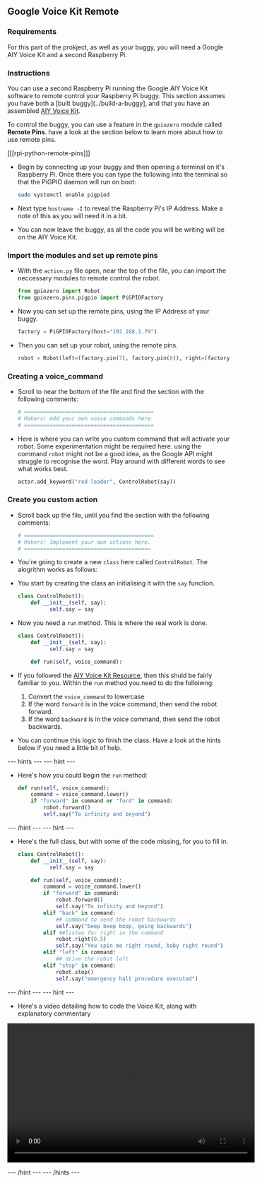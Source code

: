 ## Google Voice Kit Remote

### Requirements
For this part of the prokject, as well as your buggy, you will need a Google AIY Voice Kit and a second Raspberry Pi.

### Instructions
You can use a second Raspberry Pi running the Google AIY Voice Kit software to remote control your Raspberry Pi buggy. This section assumes you have both a [built buggy](../build-a-buggy], and that you have an assembled [AIY Voice Kit](../rpi-python-google-aiy).

To control the buggy, you can use a feature in the `gpiozero` module called **Remote Pins**. have a look at the section below to learn more about how to use remote pins.

[[[rpi-python-remote-pins]]]

- Begin by connecting up your buggy and then opening a terminal on it's Raspberry Pi. Once there you can type the following into the terminal so that the PiGPIO daemon will run on boot:

	```bash
	sudo systemctl enable pigpiod
	```
	
- Next type `hostname -I` to reveal the Raspberry Pi's IP Address. Make a note of this as you will need it in a bit.

- You can now leave the buggy, as all the code you will be writing will be on the AIY Voice Kit.
	
### Import the modules and set up remote pins

- With the `action.py` file open, near the top of the file, you can import the neccessary modules to remote control the robot.

	```python
	from gpiozero import Robot
	from gpiozero.pins.pigpio import PiGPIOFactory
	```
- Now you can set up the remote pins, using the IP Address of your buggy.

	```python
	factory = PiGPIOFactory(host="192.168.1.79")

	```
- Then you can set up your robot, using the remote pins.

	```python
	robot = Robot(left=(factory.pin(7), factory.pin(8)), right=(factory.pin(9), factory.pin(10)))
	```
### Creating a voice_command

- Scroll to near the bottom of the file and find the section with the following comments:

	```python
	# =========================================
	# Makers! Add your own voice commands here.
	# =========================================
	```
- Here is where you can write you custom command that will activate your robot. Some experimentation might be required here. using the command `robot` might not be a good idea, as the Google API might struggle to recognise the word. Play around with different words to see what works best.

	```python
	actor.add_keyword("red leader", ControlRobot(say))
	```

### Create you custom action

- Scroll back up the file, until you find the section with the following comments:

	```python
	# =========================================
	# Makers! Implement your own actions here.
	# ========================================
	```

- You're going to create a new `class` here called `ControlRobot`. The alogrithm works as follows:
- You start by creating the class an initialising it with the `say` function.

	```python
	class ControlRobot():
		def __init__(self, say):
			  self.say = say
	```

- Now you need a `run` method. This is where the real work is done.

	```python
	class ControlRobot():
		def __init__(self, say):
			  self.say = say

		def run(self, voice_command):
	```

- If you followed the [AIY Voice Kit Resource](../rpi-python-google-aiy), then this shuld be fairly familiar to you. Within the `run` method you need to do the folloiwng:
  1. Convert the `voice_command` to lowercase
  1. If the word `forward` is in the voice command, then send the robot forward.
  1. If the word `backward` is in the voice command, then send the robot backwards.
  
- You can continue this logic to finish the class. Have a look at the hints below if you need a little bit of help.

--- hints --- --- hint ---
- Here's how you could begin the `run` method:
  ```python
  def run(self, voice_command):
	  command = voice_command.lower()
	  if "forward" in command or "ford" in command:
		  robot.forward()
		  self.say("To infinity and beyond")
  ```
--- /hint --- --- hint ---
- Here's the full class, but with some of the code missing, for you to fill in.
  ```python
  class ControlRobot():
	  def __init__(self, say):
			self.say = say

	  def run(self, voice_command):
		  command = voice_command.lower()
		  if "forward" in command:
			  robot.forward()
			  self.say("To infinity and beyond")
		  elif "back" in command:
			  ## command to send the robot backwards
			  self.say("beep beep boop, going backwards")
		  elif ##listen for right in the command
			  robot.right(0.5)
			  self.say("You spin me right round, baby right round")            
		  elif "left" in command:
			  ## drive the robot left
		  elif "stop" in command:
			  robot.stop()
			  self.say("emergency halt procedure executed")        
  ```
--- /hint --- --- hint ---
- Here's a video detailing how to code the Voice Kit, along with explanatory commentary
<video width="560" height="315" controls>
<source src="images/aiy-remote.webm" type="video/webm">
Your browser does not support WebM video, try FireFox or Chrome
</video>

--- /hint --- --- /hints ---

